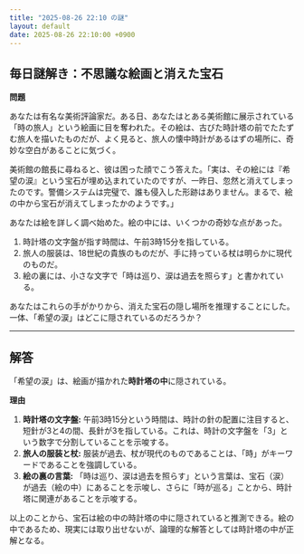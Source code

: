 ```yaml
---
title: "2025-08-26 22:10 の謎"
layout: default
date: 2025-08-26 22:10:00 +0900
---
```

## 毎日謎解き：不思議な絵画と消えた宝石

**問題**

あなたは有名な美術評論家だ。ある日、あなたはとある美術館に展示されている「時の旅人」という絵画に目を奪われた。その絵は、古びた時計塔の前でたたずむ旅人を描いたものだが、よく見ると、旅人の懐中時計があるはずの場所に、奇妙な空白があることに気づく。

美術館の館長に尋ねると、彼は困った顔でこう答えた。「実は、その絵には『希望の涙』という宝石が埋め込まれていたのですが、一昨日、忽然と消えてしまったのです。警備システムは完璧で、誰も侵入した形跡はありません。まるで、絵の中から宝石が消えてしまったかのようです。」

あなたは絵を詳しく調べ始めた。絵の中には、いくつかの奇妙な点があった。

1.  時計塔の文字盤が指す時間は、午前3時15分を指している。
2.  旅人の服装は、18世紀の貴族のものだが、手に持っている杖は明らかに現代のものだ。
3.  絵の裏には、小さな文字で「時は巡り、涙は過去を照らす」と書かれている。

あなたはこれらの手がかりから、消えた宝石の隠し場所を推理することにした。一体、「希望の涙」はどこに隠されているのだろうか？

---

## 解答

「希望の涙」は、絵画が描かれた**時計塔の中**に隠されている。

**理由**

1.  **時計塔の文字盤:** 午前3時15分という時間は、時計の針の配置に注目すると、短針が3と4の間、長針が3を指している。これは、時計の文字盤を「3」という数字で分割していることを示唆する。
2.  **旅人の服装と杖:** 服装が過去、杖が現代のものであることは、「時」がキーワードであることを強調している。
3.  **絵の裏の言葉:** 「時は巡り、涙は過去を照らす」という言葉は、宝石（涙）が過去（絵の中）にあることを示唆し、さらに「時が巡る」ことから、時計塔に関連があることを示唆する。

以上のことから、宝石は絵の中の時計塔の中に隠されていると推測できる。絵の中であるため、現実には取り出せないが、論理的な解答としては時計塔の中が正解となる。
